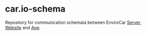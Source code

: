 car.io-schema
=============

Repository for communication schemata between EnviroCar [Server], [Website] and [App].

[App]: https://github.com/LinkedCitizenScience2013/lcs-app "App Repository"
[Server]: https://github.com/car-io/car.io-server "Server Repository"
[Website]: https://github.com/car-io/car.io-www "Website Repository"
